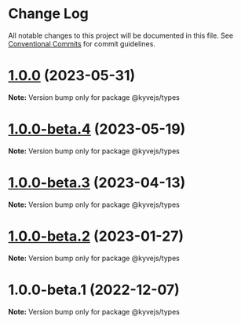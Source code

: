 # Change Log

All notable changes to this project will be documented in this file.
See [Conventional Commits](https://conventionalcommits.org) for commit guidelines.

# [1.0.0](https://github.com/KYVENetwork/kyvejs/compare/@kyvejs/types@1.0.0-beta.4...@kyvejs/types@1.0.0) (2023-05-31)

**Note:** Version bump only for package @kyvejs/types

# [1.0.0-beta.4](https://github.com/KYVENetwork/kyvejs/compare/@kyvejs/types@1.0.0-beta.3...@kyvejs/types@1.0.0-beta.4) (2023-05-19)

**Note:** Version bump only for package @kyvejs/types

# [1.0.0-beta.3](https://github.com/KYVENetwork/kyvejs/compare/@kyvejs/types@1.0.0-beta.2...@kyvejs/types@1.0.0-beta.3) (2023-04-13)

**Note:** Version bump only for package @kyvejs/types

# [1.0.0-beta.2](https://github.com/KYVENetwork/kyvejs/compare/@kyvejs/types@1.0.0-beta.1...@kyvejs/types@1.0.0-beta.2) (2023-01-27)

**Note:** Version bump only for package @kyvejs/types

# 1.0.0-beta.1 (2022-12-07)

**Note:** Version bump only for package @kyvejs/types
